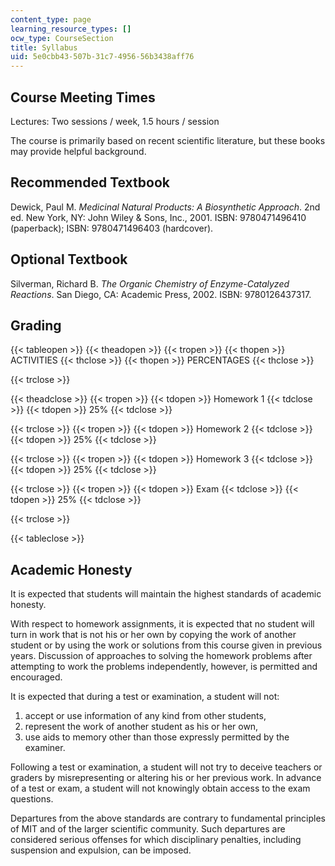 ```yaml
---
content_type: page
learning_resource_types: []
ocw_type: CourseSection
title: Syllabus
uid: 5e0cbb43-507b-31c7-4956-56b3438aff76
---
```


Course Meeting Times
--------------------

Lectures: Two sessions / week, 1.5 hours / session

The course is primarily based on recent scientific literature, but these books may provide helpful background.

Recommended Textbook
--------------------

Dewick, Paul M. _Medicinal Natural Products: A Biosynthetic Approach_. 2nd ed. New York, NY: John Wiley & Sons, Inc., 2001. ISBN: 9780471496410 (paperback); ISBN: 9780471496403 (hardcover).

Optional Textbook
-----------------

Silverman, Richard B. _The Organic Chemistry of Enzyme-Catalyzed Reactions_. San Diego, CA: Academic Press, 2002. ISBN: 9780126437317.

Grading
-------

{{< tableopen >}}
{{< theadopen >}}
{{< tropen >}}
{{< thopen >}}
ACTIVITIES
{{< thclose >}}
{{< thopen >}}
PERCENTAGES
{{< thclose >}}

{{< trclose >}}

{{< theadclose >}}
{{< tropen >}}
{{< tdopen >}}
Homework 1
{{< tdclose >}}
{{< tdopen >}}
25%
{{< tdclose >}}

{{< trclose >}}
{{< tropen >}}
{{< tdopen >}}
Homework 2
{{< tdclose >}}
{{< tdopen >}}
25%
{{< tdclose >}}

{{< trclose >}}
{{< tropen >}}
{{< tdopen >}}
Homework 3
{{< tdclose >}}
{{< tdopen >}}
25%
{{< tdclose >}}

{{< trclose >}}
{{< tropen >}}
{{< tdopen >}}
Exam
{{< tdclose >}}
{{< tdopen >}}
25%
{{< tdclose >}}

{{< trclose >}}

{{< tableclose >}}

Academic Honesty
----------------

It is expected that students will maintain the highest standards of academic honesty.

With respect to homework assignments, it is expected that no student will turn in work that is not his or her own by copying the work of another student or by using the work or solutions from this course given in previous years. Discussion of approaches to solving the homework problems after attempting to work the problems independently, however, is permitted and encouraged.

It is expected that during a test or examination, a student will not:

1.  accept or use information of any kind from other students,
2.  represent the work of another student as his or her own,
3.  use aids to memory other than those expressly permitted by the examiner.

Following a test or examination, a student will not try to deceive teachers or graders by misrepresenting or altering his or her previous work. In advance of a test or exam, a student will not knowingly obtain access to the exam questions.

Departures from the above standards are contrary to fundamental principles of MIT and of the larger scientific community. Such departures are considered serious offenses for which disciplinary penalties, including suspension and expulsion, can be imposed.